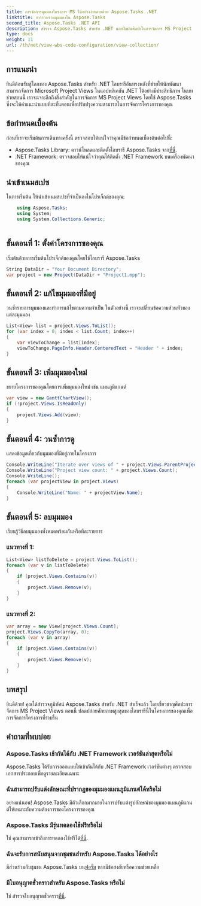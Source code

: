 ```yaml
---
title: การจัดการมุมมองโครงการ MS ได้อย่างง่ายดายด้วย Aspose.Tasks .NET
linktitle: การรวบรวมมุมมองใน Aspose.Tasks
second_title: Aspose.Tasks .NET API
description: สำรวจ Aspose.Tasks สำหรับ .NET และฝึกฝนศิลปะในการจัดการ MS Project Views ได้อย่างง่ายดาย ดาวน์โหลดตอนนี้เพื่อรับประสบการณ์การจัดการโครงการที่ราบรื่น
type: docs
weight: 11
url: /th/net/view-wbs-code-configuration/view-collection/
---
```

## การแนะนำ
ยินดีต้อนรับสู่โลกของ Aspose.Tasks สำหรับ .NET ไลบรารีอันทรงพลังที่ช่วยให้นักพัฒนาสามารถจัดการ Microsoft Project Views ในแอปพลิเคชัน .NET ได้อย่างมีประสิทธิภาพ ในบทช่วยสอนนี้ เราจะเจาะลึกถึงสิ่งสำคัญในการจัดการ MS Project Views โดยใช้ Aspose.Tasks ซึ่งจะให้คำแนะนำแบบทีละขั้นตอนเพื่อปรับปรุงความสามารถในการจัดการโครงการของคุณ
## ข้อกำหนดเบื้องต้น
ก่อนที่เราจะเริ่มต้นการเดินทางครั้งนี้ ตรวจสอบให้แน่ใจว่าคุณมีข้อกำหนดเบื้องต้นต่อไปนี้:
-  Aspose.Tasks Library: ดาวน์โหลดและติดตั้งไลบรารี Aspose.Tasks จาก[ที่นี่](https://releases.aspose.com/tasks/net/).
- .NET Framework: ตรวจสอบให้แน่ใจว่าคุณได้ติดตั้ง .NET Framework บนเครื่องพัฒนาของคุณ
## นำเข้าเนมสเปซ
ในการเริ่มต้น ให้นำเข้าเนมสเปซที่จำเป็นลงในโปรเจ็กต์ของคุณ:
```csharp
    using Aspose.Tasks;
    using System;
    using System.Collections.Generic;
    
```
## ขั้นตอนที่ 1: ตั้งค่าโครงการของคุณ
เริ่มต้นด้วยการเริ่มต้นโปรเจ็กต์ของคุณโดยใช้ไลบรารี Aspose.Tasks
```csharp
String DataDir = "Your Document Directory";
var project = new Project(DataDir + "Project1.mpp");
```
## ขั้นตอนที่ 2: แก้ไขมุมมองที่มีอยู่
วนซ้ำรายการมุมมองและทำการแก้ไขตามความจำเป็น ในตัวอย่างนี้ เราจะเปลี่ยนข้อความส่วนหัวของแต่ละมุมมอง
```csharp
List<View> list = project.Views.ToList();
for (var index = 0; index < list.Count; index++)
{
    var viewToChange = list[index];
    viewToChange.PageInfo.Header.CenteredText = "Header " + index;
}
```
## ขั้นตอนที่ 3: เพิ่มมุมมองใหม่
ขยายโครงการของคุณโดยการเพิ่มมุมมองใหม่ เช่น แผนภูมิแกนต์
```csharp
var view = new GanttChartView();
if (!project.Views.IsReadOnly)
{
    project.Views.Add(view);
}
```
## ขั้นตอนที่ 4: วนซ้ำการดู
แสดงข้อมูลเกี่ยวกับมุมมองที่มีอยู่ภายในโครงการ
```csharp
Console.WriteLine("Iterate over views of " + project.Views.ParentProject.Get(Prj.Name) + " project.");
Console.WriteLine("Project view count: " + project.Views.Count);
Console.WriteLine();
foreach (var projectView in project.Views)
{
    Console.WriteLine("Name: " + projectView.Name);
}
```
## ขั้นตอนที่ 5: ลบมุมมอง
เรียนรู้วิธีลบมุมมองทั้งหมดพร้อมกันหรือทีละรายการ
### แนวทางที่ 1:
```csharp
List<View> listToDelete = project.Views.ToList();
foreach (var v in listToDelete)
{
    if (project.Views.Contains(v))
    {
        project.Views.Remove(v);
    }
}
```
### แนวทางที่ 2:
```csharp
var array = new View[project.Views.Count];
project.Views.CopyTo(array, 0);
foreach (var v in array)
{
    if (project.Views.Contains(v))
    {
        project.Views.Remove(v);
    }
}
```
## บทสรุป
ยินดีด้วย! คุณได้สำรวจภูมิทัศน์ Aspose.Tasks สำหรับ .NET สำเร็จแล้ว โดยเชี่ยวชาญศิลปะการจัดการ MS Project Views ตอนนี้ ปลดปล่อยศักยภาพสูงสุดของไลบรารีนี้ในโครงการของคุณเพื่อการจัดการโครงการที่ราบรื่น
## คำถามที่พบบ่อย
### Aspose.Tasks เข้ากันได้กับ .NET Framework เวอร์ชันล่าสุดหรือไม่
Aspose.Tasks ได้รับการออกแบบให้เข้ากันได้กับ .NET Framework เวอร์ชันต่างๆ ตรวจสอบเอกสารประกอบเพื่อดูรายละเอียดเฉพาะ
### ฉันสามารถปรับแต่งลักษณะที่ปรากฏของมุมมองแผนภูมิแกนต์ได้หรือไม่
อย่างแน่นอน! Aspose.Tasks มีตัวเลือกมากมายในการปรับแต่งรูปลักษณ์ของมุมมองแผนภูมิแกนต์ให้เหมาะกับความต้องการของโครงการของคุณ
### Aspose.Tasks มีรุ่นทดลองใช้ฟรีหรือไม่
 ใช่ คุณสามารถเข้าถึงการทดลองใช้ฟรีได้[ที่นี่](https://releases.aspose.com/).
### ฉันจะรับการสนับสนุนจากชุมชนสำหรับ Aspose.Tasks ได้อย่างไร
 มีส่วนร่วมกับชุมชน Aspose.Tasks บน[ฟอรั่ม](https://forum.aspose.com/c/tasks/15) หากมีข้อสงสัยหรือความช่วยเหลือ
### มีใบอนุญาตชั่วคราวสำหรับ Aspose.Tasks หรือไม่
 ใช่ สำรวจใบอนุญาตชั่วคราว[ที่นี่](https://purchase.aspose.com/temporary-license/).